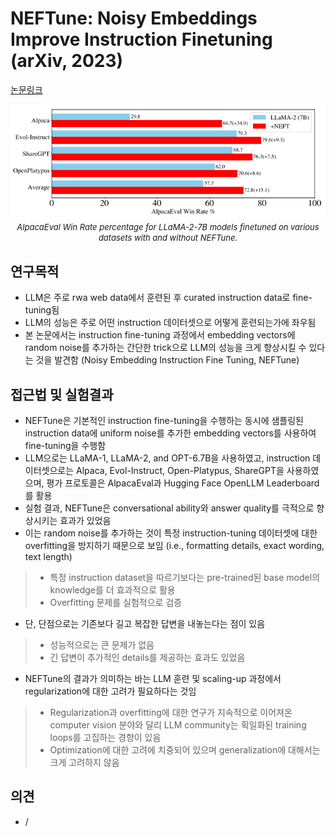 # NEFTune: Noisy Embeddings Improve Instruction Finetuning (arXiv, 2023)

[논문링크](https://arxiv.org/abs/2310.05914)

<p align="center">
    <img width="600" alt='fig1' src="../img/jain2023neftune.png?raw=true"></br>
    <em><font size=2>AlpacaEval Win Rate percentage for LLaMA-2-7B models finetuned on various
datasets with and without NEFTune.</font></em>
</p>

## 연구목적
- LLM은 주로 rwa web data에서 훈련된 후 curated instruction data로 fine-tuning됨
- LLM의 성능은 주로 어떤 instruction 데이터셋으로 어떻게 훈련되는가에 좌우됨
- 본 논문에서는 instruction fine-tuning 과정에서 embedding vectors에 random noise를 추가하는 간단한 trick으로 LLM의 성능을 크게 향상시킬 수 있다는 것을 발견함 (Noisy
Embedding Instruction Fine Tuning, NEFTune)

## 접근법 및 실험결과
- NEFTune은 기본적인 instruction fine-tuning을 수행하는 동시에 샘플링된 instruction data에 uniform noise를 추가한 embedding vectors를 사용하여 fine-tuning을 수행함
- LLM으로는 LLaMA-1, LLaMA-2, and OPT-6.7B을 사용하였고, instruction 데이터셋으로는 Alpaca, Evol-Instruct, Open-Platypus, ShareGPT을 사용하였으며, 평가 프로토콜은 AlpacaEval과 Hugging Face OpenLLM Leaderboard를 활용
- 실험 결과, NEFTune은 conversational ability와 answer quality를 극적으로 향상시키는 효과가 있었음
- 이는 random noise를 추가하는 것이 특정 instruction-tuning 데이터셋에 대한 overfitting을 방지하기 때문으로 보임 (i.e., formatting details, exact wording, text length)
> - 특정 instruction dataset을 따르기보다는 pre-trained된 base model의 knowledge를 더 효과적으로 활용
> - Overfitting 문제를 실험적으로 검증
- 단, 단점으로는 기존보다 길고 복잡한 답변을 내놓는다는 점이 있음
> - 성능적으로는 큰 문제가 없음
> - 긴 답변이 추가적인 details를 제공하는 효과도 있었음
- NEFTune의 결과가 의미하는 바는 LLM 훈련 및 scaling-up 과정에서 regularization에 대한 고려가 필요하다는 것임
> - Regularization과 overfitting에 대한 연구가 지속적으로 이어져온 computer vision 분야와 달리 LLM community는 획일화된 training loops를 고집하는 경향이 있음
> - Optimization에 대한 고려에 치중되어 있으며 generalization에 대해서는 크게 고려하지 않음

## 의견
- /